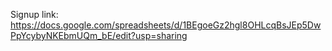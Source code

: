 Signup link: https://docs.google.com/spreadsheets/d/1BEgoeGz2hgl8OHLcqBsJEp5DwPpYcybyNKEbmUQm_bE/edit?usp=sharing
